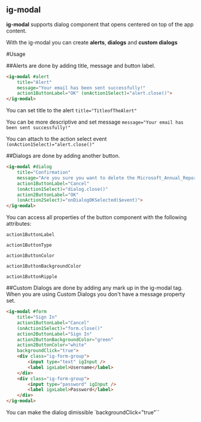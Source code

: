 ig-modal
--------------------

**ig-modal** supports dialog component that opens centered on top of the app content.

With the ig-modal you can create **alerts**, **dialogs** and **custom dialogs**

#Usage

##Alerts are done by adding title, message and button label.

```html
<ig-modal #alert
    title="Alert"
    message="Your email has been sent successfully!"
    action1ButtonLabel="OK" (onAction1Select)="alert.close()">
</ig-modal>
```
You can set title to the alert `title="TitleofTheAlert"`

You can be more descriptive and set message `message="Your email has been sent successfully!"`

You can attach to the action select event `(onAction1Select)="alert.close()"`


##Dialogs are done by adding another button.

```html
<ig-modal #dialog
    title="Confirmation"
    message="Are you sure you want to delete the Microsoft_Annual_Report_2015.pdf and Microsoft_Annual_Report_2015.pdf files?"
    action1ButtonLabel="Cancel"
    (onAction1Select)="dialog.close()"
    action2ButtonLabel="OK"
    (onAction2Select)="onDialogOKSelected($event)">
</ig-modal>
```

You can access all properties of the button component with the following attributes:

`action1ButtonLabel`

`action1ButtonType`

`action1ButtonColor`

`action1ButtonBackgroundColor`

`action1ButtonRipple`


##Custom Dialogs are done by adding any mark up in the ig-modal tag.
When you are using Custom Dialogs you don't have a message property set.

```HTML
<ig-modal #form
    title="Sign In"
    action1ButtonLabel="Cancel"
    (onAction1Select)="form.close()"
    action2ButtonLabel="Sign In"
    action2ButtonBackgroundColor="green"
    action2ButtonColor="white"
    backgroundClick="true">
    <div class="ig-form-group">
        <input type="text" igInput />
        <label igxLabel>Username</label>
    </div>
    <div class="ig-form-group">
        <input type="password" igInput />
        <label igxLabel>Password</label>
    </div>
</ig-modal>
```

You can make the dialog dimissible `backgroundClick="true"``
